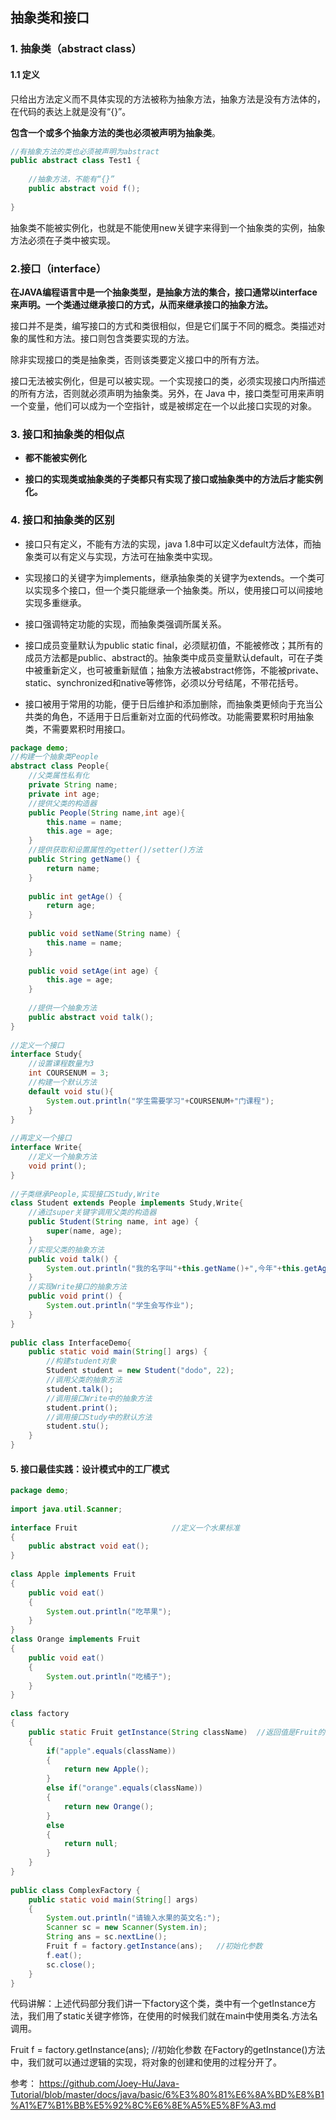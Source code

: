 ## 抽象类和接口

### 1. 抽象类（abstract class）
#### 1.1 定义
只给出方法定义而不具体实现的方法被称为抽象方法，抽象方法是没有方法体的，在代码的表达上就是没有“{}”。

**包含一个或多个抽象方法的类也必须被声明为抽象类**。

```java
//有抽象方法的类也必须被声明为abstract
public abstract class Test1 {
 
	//抽象方法，不能有“{}”
	public abstract void f();
	
}
```

抽象类不能被实例化，也就是不能使用new关键字来得到一个抽象类的实例，抽象方法必须在子类中被实现。

### 2.接口（interface）
**在JAVA编程语言中是一个抽象类型，是抽象方法的集合，接口通常以interface来声明。一个类通过继承接口的方式，从而来继承接口的抽象方法。**

接口并不是类，编写接口的方式和类很相似，但是它们属于不同的概念。类描述对象的属性和方法。接口则包含类要实现的方法。

除非实现接口的类是抽象类，否则该类要定义接口中的所有方法。

接口无法被实例化，但是可以被实现。一个实现接口的类，必须实现接口内所描述的所有方法，否则就必须声明为抽象类。另外，在 Java 中，接口类型可用来声明一个变量，他们可以成为一个空指针，或是被绑定在一个以此接口实现的对象。

### 3. 接口和抽象类的相似点
* **都不能被实例化**

* **接口的实现类或抽象类的子类都只有实现了接口或抽象类中的方法后才能实例化。**

### 4. 接口和抽象类的区别
* 接口只有定义，不能有方法的实现，java 1.8中可以定义default方法体，而抽象类可以有定义与实现，方法可在抽象类中实现。

* 实现接口的关键字为implements，继承抽象类的关键字为extends。一个类可以实现多个接口，但一个类只能继承一个抽象类。所以，使用接口可以间接地实现多重继承。

* 接口强调特定功能的实现，而抽象类强调所属关系。

* 接口成员变量默认为public static final，必须赋初值，不能被修改；其所有的成员方法都是public、abstract的。抽象类中成员变量默认default，可在子类中被重新定义，也可被重新赋值；抽象方法被abstract修饰，不能被private、static、synchronized和native等修饰，必须以分号结尾，不带花括号。

* 接口被用于常用的功能，便于日后维护和添加删除，而抽象类更倾向于充当公共类的角色，不适用于日后重新对立面的代码修改。功能需要累积时用抽象类，不需要累积时用接口。

```java
package demo;
//构建一个抽象类People
abstract class People{
	//父类属性私有化
	private String name;
	private int age;
	//提供父类的构造器
	public People(String name,int age){
		this.name = name;
		this.age = age;
	}
	//提供获取和设置属性的getter()/setter()方法
	public String getName() {
		return name;
	}
 
	public int getAge() {
		return age;
	}
 
	public void setName(String name) {
		this.name = name;
	}
 
	public void setAge(int age) {
		this.age = age;
	}
	
	//提供一个抽象方法
	public abstract void talk();	
}
 
//定义一个接口
interface Study{
	//设置课程数量为3
	int COURSENUM = 3;
	//构建一个默认方法
	default void stu(){
		System.out.println("学生需要学习"+COURSENUM+"门课程");
	}
}
 
//再定义一个接口
interface Write{
	//定义一个抽象方法
	void print();
}
 
//子类继承People,实现接口Study,Write
class Student extends People implements Study,Write{
	//通过super关键字调用父类的构造器
	public Student(String name, int age) {
		super(name, age);
	}
	//实现父类的抽象方法
	public void talk() {
		System.out.println("我的名字叫"+this.getName()+",今年"+this.getAge()+"岁");
	}
	//实现Write接口的抽象方法
	public void print() {
		System.out.println("学生会写作业");
	}
}
 
public class InterfaceDemo{
	public static void main(String[] args) {
		//构建student对象
		Student student = new Student("dodo", 22);
		//调用父类的抽象方法
		student.talk();
		//调用接口Write中的抽象方法
		student.print();
		//调用接口Study中的默认方法
		student.stu();
	}
}
```

#### 5. 接口最佳实践：设计模式中的工厂模式

```java
package demo;
 
import java.util.Scanner;
 
interface Fruit						//定义一个水果标准
{
	public abstract void eat();
}
 
class Apple implements Fruit
{
	public void eat()
	{
		System.out.println("吃苹果");
	}
}
class Orange implements Fruit
{
	public void eat()
	{
		System.out.println("吃橘子");
	}
}
 
class factory
{
	public static Fruit getInstance(String className)  //返回值是Fruit的子类
	{
		if("apple".equals(className))
		{
			return new Apple();
		}
		else if("orange".equals(className))
		{
			return new Orange();
		}
		else
		{
			return null;
		}
	}
}
 
public class ComplexFactory {
	public static void main(String[] args)
	{	
		System.out.println("请输入水果的英文名:");
		Scanner sc = new Scanner(System.in);
		String ans = sc.nextLine();
		Fruit f = factory.getInstance(ans);   //初始化参数
		f.eat();
		sc.close();
	}
}
```
代码讲解：上述代码部分我们讲一下factory这个类，类中有一个getInstance方法，我们用了static关键字修饰，在使用的时候我们就在main中使用类名.方法名调用。

Fruit f = factory.getInstance(ans); //初始化参数 在Factory的getInstance()方法中，我们就可以通过逻辑的实现，将对象的创建和使用的过程分开了。







参考：
https://github.com/Joey-Hu/Java-Tutorial/blob/master/docs/java/basic/6%E3%80%81%E6%8A%BD%E8%B1%A1%E7%B1%BB%E5%92%8C%E6%8E%A5%E5%8F%A3.md
